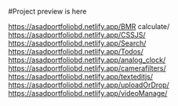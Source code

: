#Project preview is here

https://asadportfoliobd.netlify.app/BMR calculate/
https://asadportfoliobd.netlify.app/CSSJS/
https://asadportfoliobd.netlify.app/Search/
https://asadportfoliobd.netlify.app/Todos/
https://asadportfoliobd.netlify.app/analog_clock/
https://asadportfoliobd.netlify.app/camerafilters/
https://asadportfoliobd.netlify.app/texteditjs/
https://asadportfoliobd.netlify.app/uploadOrDrop/
https://asadportfoliobd.netlify.app/videoManage/

